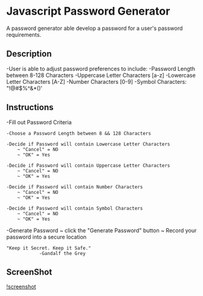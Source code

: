 # Javascript Password Generator

A password generator able develop a password for a user's password requirements.

## Description
-User is able to adjust password preferences to include:
    -Password Length between 8-128 Characters
    -Uppercase Letter Characters [a-z]
    -Lowercase Letter Characters [A-Z]
    -Number Characters [0-9]
    -Symbol Characters: "!@#$%^&*()'

## Instructions
-Fill out Password Criteria

    -Choose a Password Length between 8 && 128 Characters

    -Decide if Password will contain Lowercase Letter Characters
        ~ "Cancel" = NO
        ~ "OK" = Yes

    -Decide if Password will contain Uppercase Letter Characters
        ~ "Cancel" = NO
        ~ "OK" = Yes

    -Decide if Password will contain Number Characters
        ~ "Cancel" = NO
        ~ "OK" = Yes

    -Decide if Password will contain Symbol Characters
        ~ "Cancel" = NO
        ~ "OK" = Yes

-Generate Password
    ~ click the "Generate Password" button
    ~ Record your password into a secure location

    "Keep it Secret. Keep it Safe."
                -Gandalf the Grey

## ScreenShot
[!screenshot](js-pw-generator/images/PWGenerator.png)